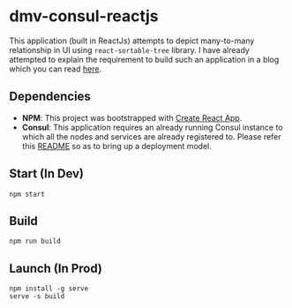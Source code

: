 # dmv-consul-reactjs
This application (built in ReactJs) attempts to depict many-to-many relationship in UI using `react-sortable-tree` library. I have already attempted to explain the requirement to build such an application in a blog which you can read [here](http://www.shivamkapoor.com/blogs/technology/2019/03/04/many-to-many-ux-design-considerations/).

## Dependencies
- **NPM**: This project was bootstrapped with [Create React App](https://github.com/facebook/create-react-app).
- **Consul**: This application requires an already running Consul instance to which all the nodes and services are already registered to. Please refer this [README](https://github.com/codingkapoor/stage-deployment-configs) so as to bring up a deployment model.

## Start (In Dev)
```
npm start
```

## Build
```
npm run build
```

## Launch (In Prod)
```
npm install -g serve
serve -s build
```
